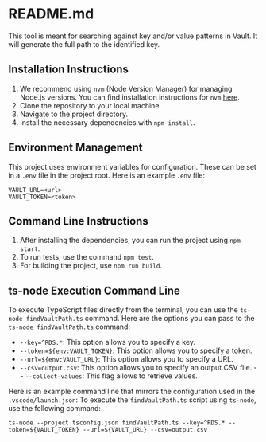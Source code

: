 # README.md

This tool is meant for searching against  key and/or value patterns in Vault.
It will generate the full path to the identified key.


## Installation Instructions

1. We recommend using `nvm` (Node Version Manager) for managing Node.js versions. You can find installation instructions for `nvm` [here](https://github.com/nvm-sh/nvm#installing-and-updating).
2. Clone the repository to your local machine.
3. Navigate to the project directory.
4. Install the necessary dependencies with `npm install`.

## Environment Management

This project uses environment variables for configuration. These can be set in a `.env` file in the project root. Here is an example `.env` file:
```.env
VAULT_URL=<url>
VAULT_TOKEN=<token>
```

## Command Line Instructions

1. After installing the dependencies, you can run the project using `npm start`.
2. To run tests, use the command `npm test`.
3. For building the project, use `npm run build`.

## ts-node Execution Command Line

To execute TypeScript files directly from the terminal, you can use the `ts-node findVaultPath.ts` command. Here are the options you can pass to the `ts-node findVaultPath.ts` command:

- `--key=^RDS.*`: This option allows you to specify a key.
- `--token=${env:VAULT_TOKEN}`: This option allows you to specify a token.
- `--url=${env:VAULT_URL}`: This option allows you to specify a URL.
- `--csv=output.csv`: This option allows you to specify an output CSV file.
-- `--collect-values`: This flag allows to retrieve values.

Here is an example command line that mirrors the configuration used in the `.vscode/launch.json`:
To execute the `findVaultPath.ts` script using `ts-node`, use the following command:
```shell
ts-node --project tsconfig.json findVaultPath.ts --key=^RDS.* --token=${VAULT_TOKEN} --url=${VAULT_URL} --csv=output.csv
``````

